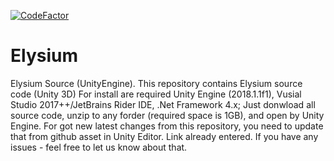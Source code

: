 [![CodeFactor](https://www.codefactor.io/repository/github/signalr/signalr/badge?style=plastic)](https://www.codefactor.io/repository/github/elleyerium/Elysium)
# Elysium
Elysium Source (UnityEngine). This repository contains Elysium source code (Unity 3D)
For install are required Unity Engine (2018.1.1f1), Vusial Studio 2017++/JetBrains Rider IDE, .Net Framework 4.x;
Just donwload all source code, unzip to any forder (required space is 1GB), and open by Unity Engine. For got new latest changes from this repository, you need to update that from github asset in Unity Editor. Link already entered. If you have any issues - feel free to let us know about that.
